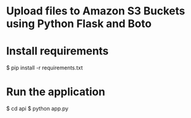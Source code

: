 # Upload files to Amazon S3 Buckets using Python Flask and Boto
# Install requirements
$ pip install -r requirements.txt
# Run the application
$ cd api 
$ python app.py
